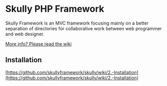 # Skully PHP Framework

Skully Framework is an MVC framework focusing mainly on a better separation of directories for
collaborative work between web programmer and web designer.

[More info? Please read the wiki](https://github.com/skullyframework/skully/wiki)

## Installation

[https://github.com/skullyframework/skully/wiki/2.-Installation](https://github.com/skullyframework/skully/wiki/2.-Installation)
